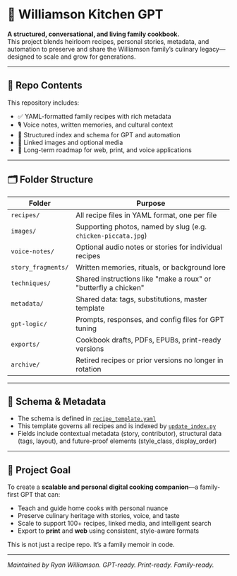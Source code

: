 # 🥘 Williamson Kitchen GPT

**A structured, conversational, and living family cookbook.**  
This project blends heirloom recipes, personal stories, metadata, and automation to preserve and share the Williamson family’s culinary legacy—designed to scale and grow for generations.

---

## 📁 Repo Contents

This repository includes:

- ✅ YAML-formatted family recipes with rich metadata
- 🎙️ Voice notes, written memories, and cultural context
- 🧠 Structured index and schema for GPT and automation
- 📸 Linked images and optional media
- 📘 Long-term roadmap for web, print, and voice applications

---

## 🗂 Folder Structure

| Folder | Purpose |
|--------|---------|
| `recipes/` | All recipe files in YAML format, one per file |
| `images/` | Supporting photos, named by slug (e.g. `chicken-piccata.jpg`) |
| `voice-notes/` | Optional audio notes or stories for individual recipes |
| `story_fragments/` | Written memories, rituals, or background lore |
| `techniques/` | Shared instructions like "make a roux" or "butterfly a chicken" |
| `metadata/` | Shared data: tags, substitutions, master template |
| `gpt-logic/` | Prompts, responses, and config files for GPT tuning |
| `exports/` | Cookbook drafts, PDFs, EPUBs, print-ready versions |
| `archive/` | Retired recipes or prior versions no longer in rotation |

---

## 🧬 Schema & Metadata

- The schema is defined in [`recipe_template.yaml`](./recipe_template.yaml)
- This template governs all recipes and is indexed by [`update_index.py`](./update_index.py)
- Fields include contextual metadata (story, contributor), structural data (tags, layout), and future-proof elements (style_class, display_order)

---

## 🎯 Project Goal

To create a **scalable and personal digital cooking companion**—a family-first GPT that can:

- Teach and guide home cooks with personal nuance
- Preserve culinary heritage with stories, voice, and taste
- Scale to support 100+ recipes, linked media, and intelligent search
- Export to **print** and **web** using consistent, style-aware formats

This is not just a recipe repo. It’s a family memoir in code.

---

*Maintained by Ryan Williamson. GPT-ready. Print-ready. Family-ready.*